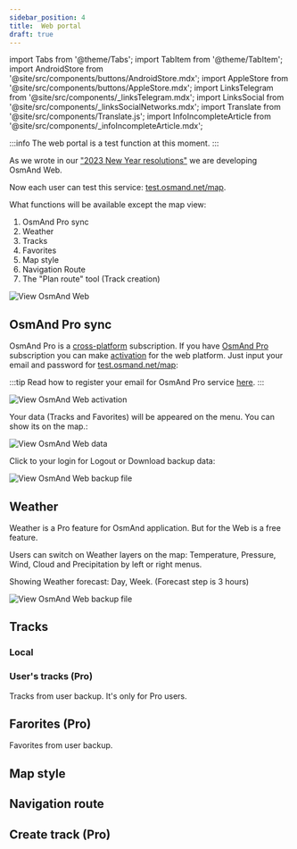 ```yaml
---
sidebar_position: 4
title:  Web portal
draft: true
---
```


import Tabs from '@theme/Tabs';
import TabItem from '@theme/TabItem';
import AndroidStore from '@site/src/components/buttons/AndroidStore.mdx';
import AppleStore from '@site/src/components/buttons/AppleStore.mdx';
import LinksTelegram from '@site/src/components/_linksTelegram.mdx';
import LinksSocial from '@site/src/components/_linksSocialNetworks.mdx';
import Translate from '@site/src/components/Translate.js';
import InfoIncompleteArticle from '@site/src/components/_infoIncompleteArticle.mdx';


:::info
The web portal is a test function at this moment.
:::

As we wrote in our ["2023 New Year resolutions"](https://osmand.net/blog/ny-resolutions-2023#web) we are developing OsmAnd Web. 

Now each user can test this service:  [test.osmand.net/map](https://test.osmand.net/map/).

What functions will be available except the map view:

1. OsmAnd Pro sync
2. Weather
3. Tracks
4. Favorites
5. Map style
6. Navigation Route
7. The "Plan route" tool (Track creation)

![View OsmAnd Web](@site/static/img/web/web.png)


## OsmAnd Pro sync

OsmAnd Pro is a [cross-platform](../troubleshooting/setup.md#cross-platform) subscription. 
If you have [OsmAnd Pro](../purchases/index.md) subscription you can make [activation](../troubleshooting/setup.md#cross-platform) for the web platform. Just input your email and password for [test.osmand.net/map](https://test.osmand.net/map/):

:::tip
Read how to register your email for OsmAnd Pro service [here](../troubleshooting/setup.md#cross-platform).
:::

![View OsmAnd Web activation](@site/static/img/web/web_pro_activation.png)

Your data (Tracks and Favorites) will be appeared on the menu. You can show its on the map.:

![View OsmAnd Web data](@site/static/img/web/web_data.png)


Click to your login for Logout or Download backup data:

![View OsmAnd Web backup file](@site/static/img/web/web_backup_file.png)

## Weather

Weather is a Pro feature for OsmAnd application. But for the Web is a free feature. 

Users can switch on Weather layers on the map: Temperature, Pressure, Wind, Cloud and Precipitation by left or right menus.

Showing Weather forecast: Day, Week. (Forecast step is 3 hours)

![View OsmAnd Web backup file](@site/static/img/web/web_weather.png)

## Tracks

### Local



### User's tracks (Pro)

Tracks from user backup. It's only for Pro users.

## Farorites (Pro)

Favorites from user backup.

## Map style


## Navigation route


## Create track (Pro)




